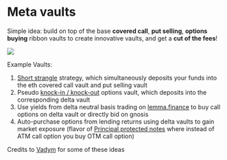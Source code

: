# Meta vaults

Simple idea: build on top of the base **covered call**, **put selling**, **options buying** ribbon vaults to create innovative vaults, and get a **cut of the fees**!

![](https://media.giphy.com/media/6AFldi5xJQYIo/giphy.gif?cid=790b76114d35b658e811d41752ae4f3c60a5cde2a6ba8f18&rid=giphy.gif&ct=g)

Example Vaults:
1. [Short strangle](https://tinyurl.com/shortya) strategy, which simultaneously deposits your funds into the eth covered call vault and put selling vault
3. Pseudo [knock-in / knock-out](https://www.investopedia.com/terms/k/knock-inoption.asp) options vault, which deposits into the corresponding delta vault
4. Use yields from delta neutral basis trading on [lemma.finance](https://medium.com/coinmonks/earning-defi-yield-via-basis-trading-379d1d5e7207) to buy call options on delta vault or directly bid on gnosis
5. Auto-purchase options from lending returns using delta vaults to gain market exposure (flavor of [Principal protected notes](https://www.investopedia.com/terms/p/principalprotectednote.asp) where instead of ATM call option you buy OTM call option)


Credits to [Vadym](https://twitter.com/0x_vadym) for some of these ideas
